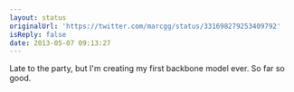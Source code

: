 ```yaml
---
layout: status
originalUrl: 'https://twitter.com/marcgg/status/331698279253409792'
isReply: false
date: 2013-05-07 09:13:27
---
```


Late to the party, but I'm creating my first backbone model ever. So far so good.

